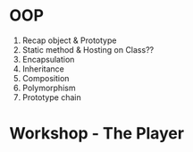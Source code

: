 # OOP

1. Recap object & Prototype
2. Static method & Hosting on Class??
2. Encapsulation
3. Inheritance
4. Composition
5. Polymorphism
6. Prototype chain

# Workshop - The Player
